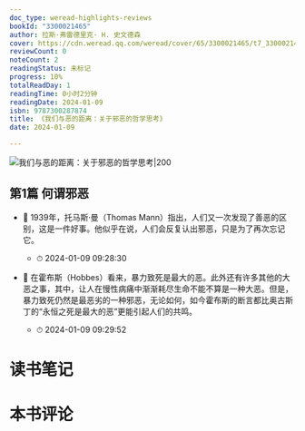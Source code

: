 ```yaml
---
doc_type: weread-highlights-reviews
bookId: "3300021465"
author: 拉斯·弗雷德里克· H. 史文德森
cover: https://cdn.weread.qq.com/weread/cover/65/3300021465/t7_3300021465.jpg
reviewCount: 0
noteCount: 2
readingStatus: 未标记
progress: 10%
totalReadDay: 1
readingTime: 0小时2分钟
readingDate: 2024-01-09
isbn: 9787300287874
title: 《我们与恶的距离：关于邪恶的哲学思考》
date: 2024-01-09

---
```


![ 我们与恶的距离：关于邪恶的哲学思考|200](https://cdn.weread.qq.com/weread/cover/65/3300021465/t7_3300021465.jpg)


## 第1篇 何谓邪恶


- 📌 1939年，托马斯·曼（Thomas Mann）指出，人们又一次发现了善恶的区别，这是一件好事。他似乎在说，人们会反复认出邪恶，只是为了再次忘记它。 
    - ⏱ 2024-01-09 09:28:30 

- 📌 在霍布斯（Hobbes）看来，暴力致死是最大的恶。此外还有许多其他的大恶之事，其中，让人在慢性病痛中渐渐耗尽生命不能不算是一种大恶。但是，暴力致死仍然是最恶劣的一种邪恶，无论如何，如今霍布斯的断言都比奥古斯丁的“永恒之死是最大的恶”更能引起人们的共鸣。 
    - ⏱ 2024-01-09 09:29:52 

# 读书笔记


# 本书评论
